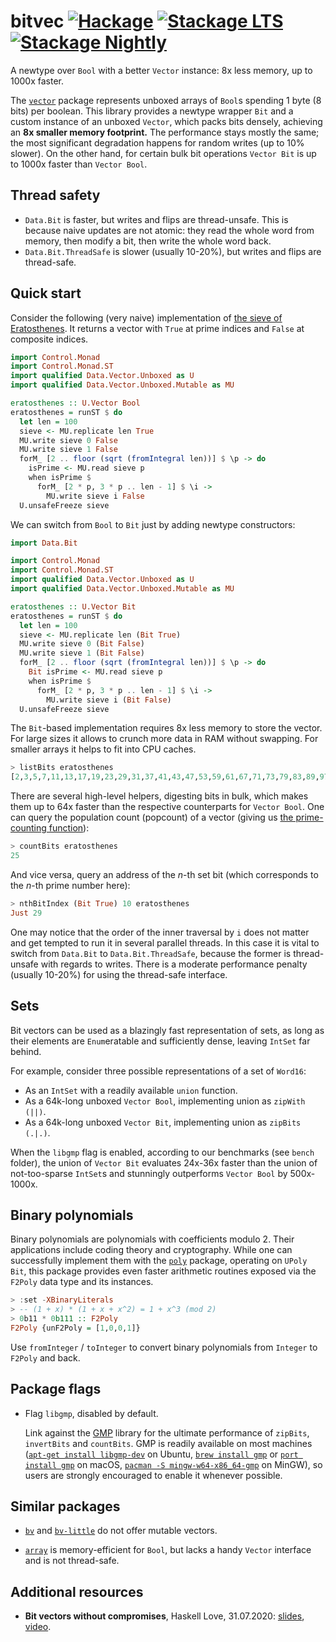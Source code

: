 # bitvec [![Hackage](https://img.shields.io/hackage/v/bitvec.svg)](https://hackage.haskell.org/package/bitvec) [![Stackage LTS](https://www.stackage.org/package/bitvec/badge/lts)](https://www.stackage.org/lts/package/bitvec) [![Stackage Nightly](https://www.stackage.org/package/bitvec/badge/nightly)](https://www.stackage.org/nightly/package/bitvec)

A newtype over `Bool` with a better `Vector` instance: 8x less memory, up to 1000x faster.

The [`vector`](https://hackage.haskell.org/package/vector)
package represents unboxed arrays of `Bool`s
spending 1 byte (8 bits) per boolean.
This library provides a newtype wrapper `Bit` and a custom instance
of an unboxed `Vector`, which packs bits densely,
achieving an __8x smaller memory footprint.__
The performance stays mostly the same;
the most significant degradation happens for random writes
(up to 10% slower).
On the other hand, for certain bulk bit operations
`Vector Bit` is up to 1000x faster than `Vector Bool`.

## Thread safety

* `Data.Bit` is faster, but writes and flips are thread-unsafe.
  This is because naive updates are not atomic:
  they read the whole word from memory,
  then modify a bit, then write the whole word back.
* `Data.Bit.ThreadSafe` is slower (usually 10-20%),
  but writes and flips are thread-safe.

## Quick start

Consider the following (very naive) implementation of
[the sieve of Eratosthenes](https://en.wikipedia.org/wiki/Sieve_of_Eratosthenes). It returns a vector with `True`
at prime indices and `False` at composite indices.

```haskell
import Control.Monad
import Control.Monad.ST
import qualified Data.Vector.Unboxed as U
import qualified Data.Vector.Unboxed.Mutable as MU

eratosthenes :: U.Vector Bool
eratosthenes = runST $ do
  let len = 100
  sieve <- MU.replicate len True
  MU.write sieve 0 False
  MU.write sieve 1 False
  forM_ [2 .. floor (sqrt (fromIntegral len))] $ \p -> do
    isPrime <- MU.read sieve p
    when isPrime $
      forM_ [2 * p, 3 * p .. len - 1] $ \i ->
        MU.write sieve i False
  U.unsafeFreeze sieve
```

We can switch from `Bool` to `Bit` just by adding newtype constructors:

```haskell
import Data.Bit

import Control.Monad
import Control.Monad.ST
import qualified Data.Vector.Unboxed as U
import qualified Data.Vector.Unboxed.Mutable as MU

eratosthenes :: U.Vector Bit
eratosthenes = runST $ do
  let len = 100
  sieve <- MU.replicate len (Bit True)
  MU.write sieve 0 (Bit False)
  MU.write sieve 1 (Bit False)
  forM_ [2 .. floor (sqrt (fromIntegral len))] $ \p -> do
    Bit isPrime <- MU.read sieve p
    when isPrime $
      forM_ [2 * p, 3 * p .. len - 1] $ \i ->
        MU.write sieve i (Bit False)
  U.unsafeFreeze sieve
```

The `Bit`-based implementation requires 8x less memory to store
the vector. For large sizes it allows to crunch more data in RAM
without swapping. For smaller arrays it helps to fit into
CPU caches.

```haskell
> listBits eratosthenes
[2,3,5,7,11,13,17,19,23,29,31,37,41,43,47,53,59,61,67,71,73,79,83,89,97]
```

There are several high-level helpers, digesting bits in bulk,
which makes them up to 64x faster than the respective counterparts
for `Vector Bool`. One can query the population count (popcount)
of a vector (giving us [the prime-counting function](https://en.wikipedia.org/wiki/Prime-counting_function)):

```haskell
> countBits eratosthenes
25
```

And vice versa, query an address of the _n_-th set bit
(which corresponds to the _n_-th prime number here):

```haskell
> nthBitIndex (Bit True) 10 eratosthenes
Just 29
```

One may notice that the order of the inner traversal by `i`
does not matter and get tempted to run it in several parallel threads.
In this case it is vital to switch from `Data.Bit` to `Data.Bit.ThreadSafe`,
because the former is thread-unsafe with regards to writes.
There is a moderate performance penalty (usually 10-20%)
for using the thread-safe interface.

## Sets

Bit vectors can be used as a blazingly fast representation of sets,
as long as their elements are `Enum`eratable and sufficiently dense,
leaving `IntSet` far behind.

For example, consider three possible representations of a set of `Word16`:

* As an `IntSet` with a readily available `union` function.
* As a 64k-long unboxed `Vector Bool`, implementing union as `zipWith (||)`.
* As a 64k-long unboxed `Vector Bit`, implementing union as `zipBits (.|.)`.

When the `libgmp` flag is enabled,
according to our benchmarks (see `bench` folder),
the union of `Vector Bit` evaluates 24x-36x faster
than the union of not-too-sparse `IntSet`s
and stunningly outperforms `Vector Bool` by 500x-1000x.

## Binary polynomials

Binary polynomials are polynomials with coefficients modulo 2.
Their applications include coding theory and cryptography.
While one can successfully implement them with the [`poly`](https://hackage.haskell.org/package/poly) package,
operating on `UPoly Bit`,
this package provides even faster arithmetic routines
exposed via the `F2Poly` data type and its instances.

```haskell
> :set -XBinaryLiterals
> -- (1 + x) * (1 + x + x^2) = 1 + x^3 (mod 2)
> 0b11 * 0b111 :: F2Poly
F2Poly {unF2Poly = [1,0,0,1]}
```

Use `fromInteger` / `toInteger` to convert binary polynomials
from `Integer` to `F2Poly` and back.

## Package flags

* Flag `libgmp`, disabled by default.

  Link against the [GMP](https://gmplib.org/) library for the ultimate performance of
  `zipBits`, `invertBits` and `countBits`. GMP is readily available on most machines
  ([`apt-get install libgmp-dev`](https://packages.ubuntu.com/focal/libgmp-dev) on Ubuntu,
  [`brew install gmp`](https://formulae.brew.sh/formula/gmp)
  or [`port install gmp`](https://ports.macports.org/port/gmp/summary) on macOS,
  [`pacman -S mingw-w64-x86_64-gmp`](https://packages.msys2.org/package/mingw-w64-x86_64-gmp) on MinGW),
  so users are strongly encouraged to enable it whenever possible.

## Similar packages

* [`bv`](https://hackage.haskell.org/package/bv) and
  [`bv-little`](https://hackage.haskell.org/package/bv-little)
  do not offer mutable vectors.

* [`array`](https://hackage.haskell.org/package/array)
  is memory-efficient for `Bool`, but lacks
  a handy `Vector` interface and is not thread-safe.

## Additional resources

* __Bit vectors without compromises__, Haskell Love, 31.07.2020:
  [slides](https://github.com/Bodigrim/my-talks/raw/master/haskelllove2020/slides.pdf), [video](https://youtu.be/HhpH8DKFBls).
